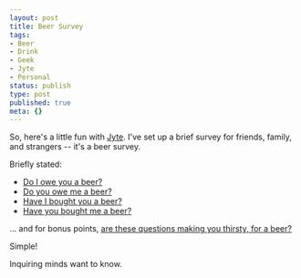 ```yaml
---
layout: post
title: Beer Survey
tags:
- Beer
- Drink
- Geek
- Jyte
- Personal
status: publish
type: post
published: true
meta: {}
---
```

So, here's a little fun with <a href="http://jyte.com/" target="_blank">Jyte</a>.  I've set up a brief survey for friends, family, and strangers -- it's a beer survey.

Briefly stated:
<ul>
	<li><a href="http://jyte.com/cl/peat.wordpress.com-owes-me-a-beer" target="_blank">Do I owe you a beer?</a></li>
	<li><a href="http://jyte.com/cl/i-owe-peat.wordpress.com-a-beer" target="_blank">Do you owe me a beer?</a></li>
	<li><a href="http://jyte.com/cl/peat.wordpress.com-has-bought-me-a-beer" target="_blank">Have I bought you a beer?</a></li>
	<li><a href="http://jyte.com/cl/i-have-bought-peat.wordpress.com-a-beer" target="_blank">Have you bought me a beer?</a></li>
</ul>
... and for bonus points, <a href="http://jyte.com/cl/peat.wordpress.com-is-making-me-thirsty.-for-a-beer" target="_blank">are these questions making you thirsty, for a beer?</a>

Simple!

Inquiring minds want to know.
